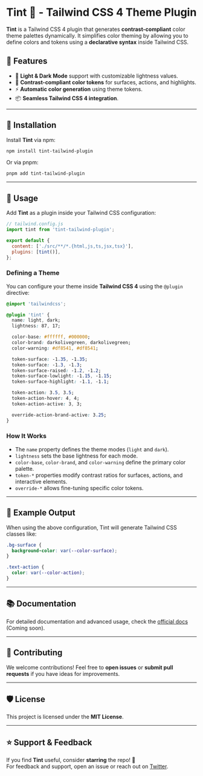 # Tint 🌈 - Tailwind CSS 4 Theme Plugin

**Tint** is a Tailwind CSS 4 plugin that generates **contrast-compliant** color theme palettes dynamically. It simplifies color theming by allowing you to define colors and tokens using a **declarative syntax** inside Tailwind CSS.

## 🚀 Features

- 🌇 **Light & Dark Mode** support with customizable lightness values.
- 🎨 **Contrast-compliant color tokens** for surfaces, actions, and highlights.
- ⚡ **Automatic color generation** using theme tokens.
- 📦 **Seamless Tailwind CSS 4 integration**.

---

## 📌 Installation

Install **Tint** via npm:

```sh
npm install tint-tailwind-plugin
```

Or via pnpm:

```sh
pnpm add tint-tailwind-plugin
```

---

## 🧐 Usage

Add **Tint** as a plugin inside your Tailwind CSS configuration:

```js
// tailwind.config.js
import tint from 'tint-tailwind-plugin';

export default {
  content: ['./src/**/*.{html,js,ts,jsx,tsx}'],
  plugins: [tint()],
};
```

### **Defining a Theme**

You can configure your theme inside **Tailwind CSS 4** using the `@plugin` directive:

```css
@import 'tailwindcss';

@plugin 'tint' {
  name: light, dark;
  lightness: 87, 17;

  color-base: #ffffff, #000000;
  color-brand: darkolivegreen, darkolivegreen;
  color-warning: #df8541, #df8541;

  token-surface: -1.35, -1.35;
  token-surface: -1.3, -1.3;
  token-surface-raised: -1.2, -1.2;
  token-surface-lowlight: -1.15, -1.15;
  token-surface-highlight: -1.1, -1.1;

  token-action: 3.5, 3.5;
  token-action-hover: 4, 4;
  token-action-active: 3, 3;

  override-action-brand-active: 3.25;
}
```

### **How It Works**

- The `name` property defines the theme modes (`light` and `dark`).
- `lightness` sets the base lightness for each mode.
- `color-base`, `color-brand`, and `color-warning` define the primary color palette.
- `token-*` properties modify contrast ratios for surfaces, actions, and interactive elements.
- `override-*` allows fine-tuning specific color tokens.

---

## 🎨 Example Output

When using the above configuration, Tint will generate Tailwind CSS classes like:

```css
.bg-surface {
  background-color: var(--color-surface);
}

.text-action {
  color: var(--color-action);
}
```

---

## 📚 Documentation

For detailed documentation and advanced usage, check the [official docs](#) (Coming soon).

---

## 🤝 Contributing

We welcome contributions! Feel free to **open issues** or **submit pull requests** if you have ideas for improvements.

---

## 🛡️ License

This project is licensed under the **MIT License**.

---

## ⭐ Support & Feedback

If you find **Tint** useful, consider **starring** the repo! 🚀\
For feedback and support, open an issue or reach out on [Twitter](https://twitter.com/yourhandle).
